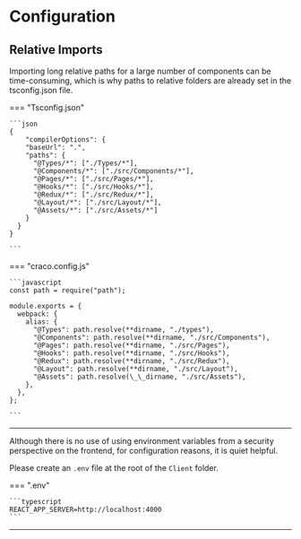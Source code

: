# Configuration

## Relative Imports

Importing long relative paths for a large number of components can be time-consuming, which is why paths to relative folders are already set in the tsconfig.json file.

=== "Tsconfig.json"

    ```json
    {
        "compilerOptions": {
        "baseUrl": ".",
        "paths": {
          "@Types/*": ["./Types/*"],
          "@Components/*": ["./src/Components/*"],
          "@Pages/*": ["./src/Pages/*"],
          "@Hooks/*": ["./src/Hooks/*"],
          "@Redux/*": ["./src/Redux/*"],
          "@Layout/*": ["./src/Layout/*"],
          "@Assets/*": ["./src/Assets/*"]
        }
      }
    }

    ```

=== "craco.config.js"

    ```javascript
    const path = require("path");

    module.exports = {
      webpack: {
        alias: {
          "@Types": path.resolve(**dirname, "./types"),
          "@Components": path.resolve(**dirname, "./src/Components"),
          "@Pages": path.resolve(**dirname, "./src/Pages"),
          "@Hooks": path.resolve(**dirname, "./src/Hooks"),
          "@Redux": path.resolve(**dirname, "./src/Redux"),
          "@Layout": path.resolve(**dirname, "./src/Layout"),
          "@Assets": path.resolve(\_\_dirname, "./src/Assets"),
        },
      },
    };

    ```

<hr/>

Although there is no use of using environment variables from a security perspective on the frontend, for configuration reasons, it is quiet helpful.

Please create an `.env` file at the root of the `Client` folder.

=== ".env"

    ```typescript
    REACT_APP_SERVER=http://localhost:4000
    ```

<hr/>
